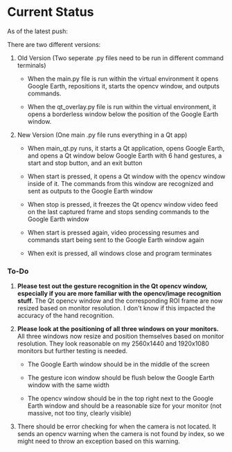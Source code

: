 # Current Status

As of the latest push:

There are two different versions:

1) Old Version (Two seperate .py files need to be run in different command terminals)

   - When the main.py file is run within the virtual environment it opens Google Earth, repositions it, starts the opencv window, and outputs commands.
   
   - When the qt_overlay.py file is run within the virtual environment, it opens a borderless window below the position of the Google Earth window.

2) New Version (One main .py file runs everything in a Qt app)

   - When main_qt.py runs, it starts a Qt application, opens Google Earth, and opens a Qt window below Google Earth with 6 hand gestures, a start and stop button, and an exit button
   
   - When start is pressed, it opens a Qt window with the opencv window inside of it. The commands from this window are recognized and sent as outputs to the Google Earth window
   
   - When stop is pressed, it freezes the Qt opencv window video feed on the last captured frame and stops sending commands to the Google Earth window
   
   - When start is pressed again, video processing resumes and commands start being sent to the Google Earth window again
   
   - When exit is pressed, all windows close and program terminates

### To-Do

1) **Please test out the gesture recognition in the Qt opencv window, especially if you are more familiar with the opencv/image recognition stuff.** The Qt opencv window and the corresponding ROI frame are now resized based on monitor resolution. I don't know if this impacted the accuracy of the hand recognition.

2) **Please look at the positioning of all three windows on your monitors.** All three windows now resize and position themselves based on monitor resolution. They look reasonable on my 2560x1440 and 1920x1080 monitors but further testing is needed.

   - The Google Earth window should be in the middle of the screen 
   
   - The gesture icon window should be flush below the Google Earth window with the same width 
   
   - The opencv window should be in the top right next to the Google Earth window and should be a reasonable size for your monitor (not massive, not too tiny, clearly visible)

3) There should be error checking for when the camera is not located. It sends an opencv warning when the camera is not found by index, so we might need to throw an exception based on this warning.
